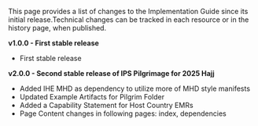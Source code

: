 This page provides a list of changes to the Implementation Guide since its initial release.Technical changes can be tracked in each resource or in the history page, when published.

 <a name="1.0.0"> </a>
  <p>
    <b>v1.0.0 -  First stable release </b> 
  </p>
  <ul>
    <li>First stable release</li>
  </ul>

 <a name="2.0.0"> </a>
  <p>
    <b>v2.0.0 -  Second stable release of IPS Pilgrimage for 2025 Hajj</b> 
  </p>
  <ul>
    <li>Added IHE MHD as dependency to utilize more of MHD style manifests</li>
    <li>Updated Example Artifacts for Pilgrim Folder</li>
    <li>Added a Capability Statement for Host Country EMRs</li>
    <li>Page Content changes in following pages: index, dependencies</li>
  </ul>